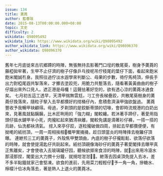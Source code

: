```yaml
---
issue: 134
title: 薁蕘
author: 藍春瑞
date: 2015-08-13T00:00:00.000+08:00
topic: 文史
difficulty: 2
wikidata: Q98095492
wikidata_link: https://www.wikidata.org/wiki/Q98095492
author_wikidata_link: https://www.wikidata.org/wiki/Q98096370
author_wikidata: Q98096370
---
```

舊年七月底徙來古坑鄉蹛的時陣，無張無持去影著門口埕的散尾葵，樹身予薁蕘的藤椏拋牢著，生甲不止仔濟的樹子仔像乒乓按呢吊佇枝尾的葉仔下面，看起來飽米飽米閣誠𠕇身。我照往過佇淡水遐學來判斷公、母果的步數，徛佇馬椅頂，伸長手出力對椏尾遐共掣落來，才擲去塗跤兜，用脆力共蹔落去，隨看著黃黃曲曲的樹子仔煏出來外口見人。遮正港是母欉！這聲抾著好空的，欲有透心涼的薁蕘冰通食矣。
七月初五這工透早，天清甲揣無雲尪，刁工夯長梯疊跤，共散尾葵樹身的薁蕘仔挽落來，隨粒子掔入去早都攢好的捾桶仔內，愈積愈濟滇甲強欲盤過。
薁蕘豐收予我暢甲袂顧得。毋過，歹剃頭的是鉸斷蒂頭的切喙，會即時流規港的白奶出來，見著風就黏黐黐，比木匠咧用的「強力糊」閣較纏。若沐著手蹄仔，著愛用指頭仔搵水鑢甲半小死，肉攏紅起來猶清袂離，閣較免講是滴著衫仔褲，一搭一搭的烏跡，仙洗都袂清氣。
捾入來亭仔跤，逐粒攏破做四周，排起去早都攢便便，有拗墘的紙枋頂，一周一周相挨相𤲍櫼甲實捅捅，趁日頭當炎的時陣捀去樹籬仔頂曝。
連紲煎三工的薁蕘子，外殼焦甲雙頭曲，內底的樹子仔攏鬆鬆、欲落仔欲落的時陣，就會使提湯匙仔共剾起來。紙枋頂親像海砂仔的薁蕘子著愛閣捀去曝甲真正焦離矣，才會使收入去玻璃罐仔囥，聽候欲揤來食涼的時陣，就𣁳出來用冷滾水那浸那捏，閣愛出大力撋十分鐘，就規坩泔泔𩚨𩚨。紲落去囥桌頂免提入去冰，差不多半點鐘就家己會堅凍。欲食的進前，先用菜刀輕輕仔𠞭予一角一角，摻糖水、檸檬汁佮冰角落去，著是熱人上退火的薁蕘冰。